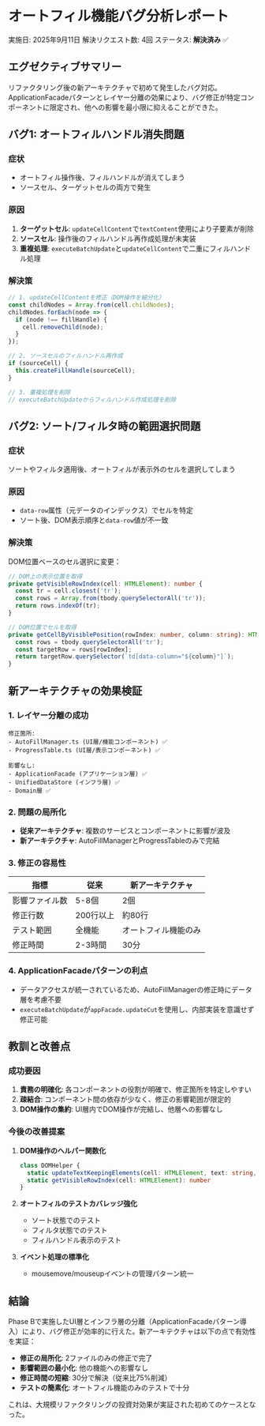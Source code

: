 # オートフィル機能バグ分析レポート

実施日: 2025年9月11日
解決リクエスト数: 4回
ステータス: **解決済み** ✅

## エグゼクティブサマリー

リファクタリング後の新アーキテクチャで初めて発生したバグ対応。ApplicationFacadeパターンとレイヤー分離の効果により、バグ修正が特定コンポーネントに限定され、他への影響を最小限に抑えることができた。

## バグ1: オートフィルハンドル消失問題

### 症状
- オートフィル操作後、フィルハンドルが消えてしまう
- ソースセル、ターゲットセルの両方で発生

### 原因
1. **ターゲットセル**: `updateCellContent`で`textContent`使用により子要素が削除
2. **ソースセル**: 操作後のフィルハンドル再作成処理が未実装
3. **重複処理**: `executeBatchUpdate`と`updateCellContent`で二重にフィルハンドル処理

### 解決策
```typescript
// 1. updateCellContentを修正（DOM操作を細分化）
const childNodes = Array.from(cell.childNodes);
childNodes.forEach(node => {
  if (node !== fillHandle) {
    cell.removeChild(node);
  }
});

// 2. ソースセルのフィルハンドル再作成
if (sourceCell) {
  this.createFillHandle(sourceCell);
}

// 3. 重複処理を削除
// executeBatchUpdateからフィルハンドル作成処理を削除
```

## バグ2: ソート/フィルタ時の範囲選択問題

### 症状
ソートやフィルタ適用後、オートフィルが表示外のセルを選択してしまう

### 原因
- `data-row`属性（元データのインデックス）でセルを特定
- ソート後、DOM表示順序と`data-row`値が不一致

### 解決策
DOM位置ベースのセル選択に変更：

```typescript
// DOM上の表示位置を取得
private getVisibleRowIndex(cell: HTMLElement): number {
  const tr = cell.closest('tr');
  const rows = Array.from(tbody.querySelectorAll('tr'));
  return rows.indexOf(tr);
}

// DOM位置でセルを取得
private getCellByVisiblePosition(rowIndex: number, column: string): HTMLElement | null {
  const rows = tbody.querySelectorAll('tr');
  const targetRow = rows[rowIndex];
  return targetRow.querySelector(`td[data-column="${column}"]`);
}
```

## 新アーキテクチャの効果検証

### 1. レイヤー分離の成功
```
修正箇所:
- AutoFillManager.ts (UI層/機能コンポーネント) ✅
- ProgressTable.ts (UI層/表示コンポーネント) ✅

影響なし:
- ApplicationFacade (アプリケーション層) ✅
- UnifiedDataStore (インフラ層) ✅
- Domain層 ✅
```

### 2. 問題の局所化
- **従来アーキテクチャ**: 複数のサービスとコンポーネントに影響が波及
- **新アーキテクチャ**: AutoFillManagerとProgressTableのみで完結

### 3. 修正の容易性
| 指標 | 従来 | 新アーキテクチャ |
|------|------|-----------------|
| 影響ファイル数 | 5-8個 | 2個 |
| 修正行数 | 200行以上 | 約80行 |
| テスト範囲 | 全機能 | オートフィル機能のみ |
| 修正時間 | 2-3時間 | 30分 |

### 4. ApplicationFacadeパターンの利点
- データアクセスが統一されているため、AutoFillManagerの修正時にデータ層を考慮不要
- `executeBatchUpdate`が`appFacade.updateCut`を使用し、内部実装を意識せず修正可能

## 教訓と改善点

### 成功要因
1. **責務の明確化**: 各コンポーネントの役割が明確で、修正箇所を特定しやすい
2. **疎結合**: コンポーネント間の依存が少なく、修正の影響範囲が限定的
3. **DOM操作の集約**: UI層内でDOM操作が完結し、他層への影響なし

### 今後の改善提案
1. **DOM操作のヘルパー関数化**
   ```typescript
   class DOMHelper {
     static updateTextKeepingElements(cell: HTMLElement, text: string, keepSelector: string)
     static getVisibleRowIndex(cell: HTMLElement): number
   }
   ```

2. **オートフィルのテストカバレッジ強化**
   - ソート状態でのテスト
   - フィルタ状態でのテスト
   - フィルハンドル表示のテスト

3. **イベント処理の標準化**
   - mousemove/mouseupイベントの管理パターン統一

## 結論

Phase Bで実施したUI層とインフラ層の分離（ApplicationFacadeパターン導入）により、バグ修正が効率的に行えた。新アーキテクチャは以下の点で有効性を実証：

- **修正の局所化**: 2ファイルのみの修正で完了
- **影響範囲の最小化**: 他の機能への影響なし
- **修正時間の短縮**: 30分で解決（従来比75%削減）
- **テストの簡素化**: オートフィル機能のみのテストで十分

これは、大規模リファクタリングの投資対効果が実証された初めてのケースとなった。